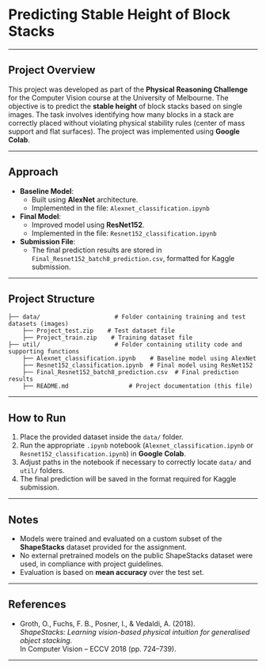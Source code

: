 # Predicting Stable Height of Block Stacks  
---
## Project Overview
This project was developed as part of the **Physical Reasoning Challenge** for the Computer Vision course at the University of Melbourne.
The objective is to predict the **stable height** of block stacks based on single images. The task involves identifying how many blocks in a stack are correctly placed without violating physical stability rules (center of mass support and flat surfaces).
The project was implemented using **Google Colab**.

---

## Approach
- **Baseline Model**:  
  - Built using **AlexNet** architecture.  
  - Implemented in the file: `Alexnet_classification.ipynb`
- **Final Model**:  
  - Improved model using **ResNet152**.  
  - Implemented in the file: `Resnet152_classification.ipynb`
- **Submission File**:  
  - The final prediction results are stored in `Final_Resnet152_batch8_prediction.csv`, formatted for Kaggle submission.

---

## Project Structure
```
├── data/                     # Folder containing training and test datasets (images)
    ├── Project_test.zip    # Test dataset file
    ├── Project_train.zip    # Training dataset file
├── util/                     # Folder containing utility code and supporting functions
    ├── Alexnet_classification.ipynb    # Baseline model using AlexNet
    ├── Resnet152_classification.ipynb  # Final model using ResNet152
    ├── Final_Resnet152_batch8_prediction.csv  # Final prediction results
    ├── README.md                 # Project documentation (this file)
```
---

## How to Run
1. Place the provided dataset inside the `data/` folder.
2. Run the appropriate `.ipynb` notebook (`Alexnet_classification.ipynb` or `Resnet152_classification.ipynb`) in **Google Colab**.
3. Adjust paths in the notebook if necessary to correctly locate `data/` and `util/` folders.
4. The final prediction will be saved in the format required for Kaggle submission.

---

## Notes
- Models were trained and evaluated on a custom subset of the **ShapeStacks** dataset provided for the assignment.
- No external pretrained models on the public ShapeStacks dataset were used, in compliance with project guidelines.
- Evaluation is based on **mean accuracy** over the test set.

---

## References
- Groth, O., Fuchs, F. B., Posner, I., & Vedaldi, A. (2018).  
  *ShapeStacks: Learning vision-based physical intuition for generalised object stacking.*  
  In Computer Vision – ECCV 2018 (pp. 724–739).

---
